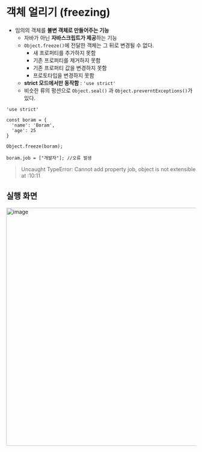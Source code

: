 # 객체 얼리기 (freezing)

- 임의의 객체를 **불변 객체로 만들어주는 기능**
  - 자바가 아닌 **자바스크립트가 제공**하는 기능  
  - `Object.freeze()`에 전달한 객체는 그 뒤로 변경될 수 없다.
    - 새 프로퍼티를 추가하지 못함
    - 기존 프로퍼티를 제거하지 못함
    - 기존 프로퍼티 값을 변경하지 못함
    - 프로토타입을 변경하지 못함
  - **strict 모드에서만 동작함** : `'use strict'`
  - 비슷한 류의 펑션으로 `Object.seal()` 과 `Object.preverntExceptions()`가 있다. 

```
'use strict'

const boram = {
  'name': 'Boram',
  'age': 25
}

Object.freeze(boram);

boram.job = ["개발자"]; //오류 발생
```
> Uncaught TypeError: Cannot add property job, object is not extensible
    at <anonymous>:10:11
  
## 실행 화면 
<img width="632" alt="image" src="https://user-images.githubusercontent.com/14108487/171056688-422daa88-bb8a-49e0-b2b6-fd860ff0b823.png">
